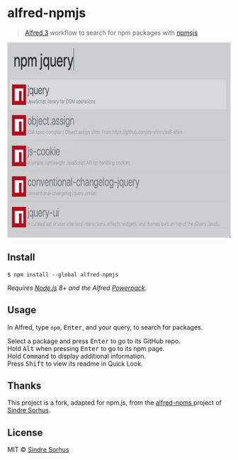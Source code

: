 # alfred-npmjs

> [Alfred 3](https://www.alfredapp.com) workflow to search for npm packages with [npmsjs](https://npmjs.com)



<img src="media/screenshot.png" width="694" height="440">


## Install

```
$ npm install --global alfred-npmjs
```

*Requires [Node.js](https://nodejs.org) 8+ and the Alfred [Powerpack](https://www.alfredapp.com/powerpack/).*


## Usage

In Alfred, type `npm`, <kbd>Enter</kbd>, and your query, to search for packages.

Select a package and press <kbd>Enter</kbd> to go to its GitHub repo.<br>
Hold <kbd>Alt</kbd> when pressing <kbd>Enter</kbd> to go to its npm page.<br>
Hold <kbd>Command</kbd> to display additional information.<br>
Press <kbd>Shift</kbd> to view its readme in Quick Look.

## Thanks

This project is a fork, adapted for npm.js, from the [alfred-npms ](alfred-npms)project of [Sindre Sorhus](https://github.com/sindresorhus). 


## License

MIT © [Sindre Sorhus](https://sindresorhus.com)
